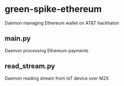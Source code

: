 # green-spike-ethereum

Daemon managing Ethereum wallet on AT&T hackhaton

## main.py

Daemon processing Ethereum payments

## read_stream.py

Daemon reading stream from IoT device over M2X



